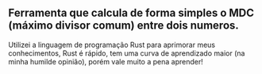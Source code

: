 ## Ferramenta que calcula de forma simples o MDC (máximo divisor comum) entre dois numeros.
Utilizei a linguagem de programação Rust para aprimorar meus conhecimentos, Rust é rápido, tem uma curva de aprendizado maior (na minha humilde opinião), porém vale muito a pena aprender!
